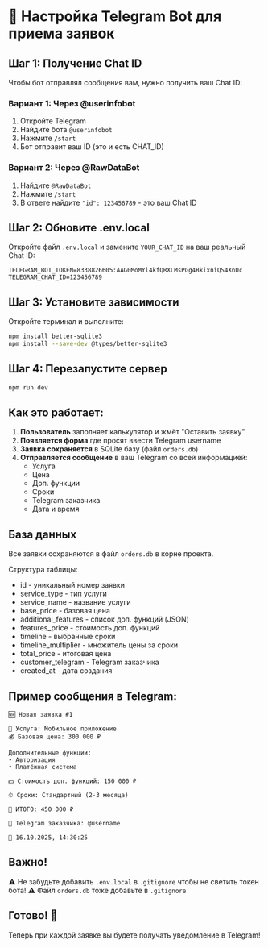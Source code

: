 # 🤖 Настройка Telegram Bot для приема заявок

## Шаг 1: Получение Chat ID

Чтобы бот отправлял сообщения вам, нужно получить ваш Chat ID:

### Вариант 1: Через @userinfobot
1. Откройте Telegram
2. Найдите бота `@userinfobot`
3. Нажмите `/start`
4. Бот отправит ваш ID (это и есть CHAT_ID)

### Вариант 2: Через @RawDataBot
1. Найдите `@RawDataBot`
2. Нажмите `/start`
3. В ответе найдите `"id": 123456789` - это ваш Chat ID

## Шаг 2: Обновите .env.local

Откройте файл `.env.local` и замените `YOUR_CHAT_ID` на ваш реальный Chat ID:

```env
TELEGRAM_BOT_TOKEN=8338826605:AAG0MoMYl4kfQRXLMsPGg4BkixniQS4XnUc
TELEGRAM_CHAT_ID=123456789
```

## Шаг 3: Установите зависимости

Откройте терминал и выполните:

```bash
npm install better-sqlite3
npm install --save-dev @types/better-sqlite3
```

## Шаг 4: Перезапустите сервер

```bash
npm run dev
```

## Как это работает:

1. **Пользователь** заполняет калькулятор и жмёт "Оставить заявку"
2. **Появляется форма** где просят ввести Telegram username
3. **Заявка сохраняется** в SQLite базу (файл `orders.db`)
4. **Отправляется сообщение** в ваш Telegram со всей информацией:
   - Услуга
   - Цена
   - Доп. функции
   - Сроки
   - Telegram заказчика
   - Дата и время

## База данных

Все заявки сохраняются в файл `orders.db` в корне проекта.

Структура таблицы:
- id - уникальный номер заявки
- service_type - тип услуги
- service_name - название услуги
- base_price - базовая цена
- additional_features - список доп. функций (JSON)
- features_price - стоимость доп. функций
- timeline - выбранные сроки
- timeline_multiplier - множитель цены за сроки
- total_price - итоговая цена
- customer_telegram - Telegram заказчика
- created_at - дата создания

## Пример сообщения в Telegram:

```
🆕 Новая заявка #1

📱 Услуга: Мобильное приложение
💰 Базовая цена: 300 000 ₽

Дополнительные функции:
• Авторизация
• Платёжная система

💵 Стоимость доп. функций: 150 000 ₽

⏱ Сроки: Стандартный (2-3 месяца)

💸 ИТОГО: 450 000 ₽

👤 Telegram заказчика: @username

📅 16.10.2025, 14:30:25
```

## Важно!

⚠️ Не забудьте добавить `.env.local` в `.gitignore` чтобы не светить токен бота!
⚠️ Файл `orders.db` тоже добавьте в `.gitignore`

## Готово! 🎉

Теперь при каждой заявке вы будете получать уведомление в Telegram!
